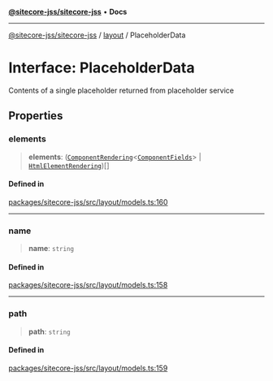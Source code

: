 [**@sitecore-jss/sitecore-jss**](../../README.md) • **Docs**

***

[@sitecore-jss/sitecore-jss](../../README.md) / [layout](../README.md) / PlaceholderData

# Interface: PlaceholderData

Contents of a single placeholder returned from placeholder service

## Properties

### elements

> **elements**: ([`ComponentRendering`](ComponentRendering.md)\<[`ComponentFields`](ComponentFields.md)\> \| [`HtmlElementRendering`](HtmlElementRendering.md))[]

#### Defined in

[packages/sitecore-jss/src/layout/models.ts:160](https://github.com/Sitecore/jss/blob/fb8998247eef17ee53f447fd1710b29e1df03c4e/packages/sitecore-jss/src/layout/models.ts#L160)

***

### name

> **name**: `string`

#### Defined in

[packages/sitecore-jss/src/layout/models.ts:158](https://github.com/Sitecore/jss/blob/fb8998247eef17ee53f447fd1710b29e1df03c4e/packages/sitecore-jss/src/layout/models.ts#L158)

***

### path

> **path**: `string`

#### Defined in

[packages/sitecore-jss/src/layout/models.ts:159](https://github.com/Sitecore/jss/blob/fb8998247eef17ee53f447fd1710b29e1df03c4e/packages/sitecore-jss/src/layout/models.ts#L159)
